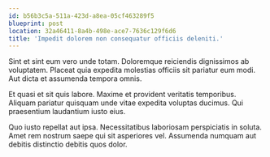 ```yaml
---
id: b56b3c5a-511a-423d-a8ea-05cf463289f5
blueprint: post
location: 32a46411-8a4b-498e-ace7-7636c129f6d6
title: 'Impedit dolorem non consequatur officiis deleniti.'
---
```

Sint et sint eum vero unde totam. Doloremque reiciendis dignissimos ab voluptatem. Placeat quia expedita molestias officiis sit pariatur eum modi. Aut dicta et assumenda tempora omnis.

Et quasi et sit quis labore. Maxime et provident veritatis temporibus. Aliquam pariatur quisquam unde vitae expedita voluptas ducimus. Qui praesentium laudantium iusto eius.

Quo iusto repellat aut ipsa. Necessitatibus laboriosam perspiciatis in soluta. Amet rem nostrum saepe qui sit asperiores vel. Assumenda numquam aut debitis distinctio debitis quos dolor.